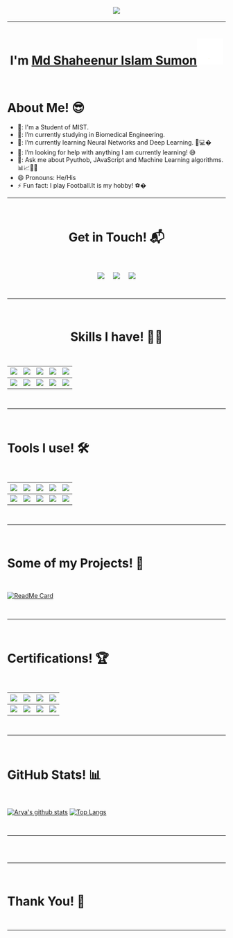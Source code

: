 <p align="center">
  <img src="https://scontent.fdac27-1.fna.fbcdn.net/v/t1.6435-9/83825299_2765182303765037_3138656267627659264_n.jpg?_nc_cat=107&ccb=1-5&_nc_sid=174925&_nc_eui2=AeHvNgT4i1PzS8bu3vBQosIU6aXyTgygdz7ppfJODKB3Pls_UcX3KiWmA0dHecuKKp2DXp_y4oAzEBcM6eHfIdJ8&_nc_ohc=MGI4gnNPhTIAX9duYDo&_nc_ht=scontent.fdac27-1.fna&oh=00_AT_mbRmfkVg1fCX_V5N6NhrvM_2JO6Bseet4TR9ypQF29Q&oe=61F9668F" height="230"/>
</p>
<hr>
<h1 align="center">I'm <a href="https://github.com/sumon3255">Md Shaheenur Islam Sumon<a><img src="https://github.com/Kathryn-Jie/Kathryn-Jie/blob/main/wave.gif" width="60px"/></h1>
<Br>
<h1>About Me! 😎</h1>

- 🏫: I'm a Student of MIST.
- 🔭: I’m currently studying in Biomedical Engineering.
- 🌱: I’m currently learning Neural Networks and Deep Learning. 🧠💻�
- 🤔: I’m looking for help with anything I am currently learning! 😅
- 💬: Ask me about Pyuthob, JAvaScript and Machine Learning algorithms. 📊📈🤖🧠
- 😄  Pronouns: He/His
- ⚡  Fun fact: I play Football.It is my hobby! ⚽�
  
<hr>
<Br>
<h1 align="center">Get in Touch! 📬</h1>
<Br>
<p align="center">
<a href="https://www.linkedin.com/in/md-shaheenur-islam-sumon-459463188/" target="blank"><img align="center" style="height:40px;" src="https://cdn-icons-png.flaticon.com/512/174/174857.png" /></a> &nbsp;&nbsp;&nbsp;  <a href="sumon3455.ms@gmail.com" target="blank"><img align="center"  style="height:40px;" src="https://logos-world.net/wp-content/uploads/2020/11/Gmail-Logo.png" /></a>    &nbsp;&nbsp;&nbsp;       <a href="https://www.facebook.com/profile.php?id=100008198828925" target="blank"><img align="center"  style="height:40px;" src="https://westwind.org/wp-content/uploads/2018/11/facebook-logo-png.png" /></a>
</p>
  
<Br>
<hr>
<Br>
<h1 align="center">Skills I have! 🤸‍♂</h1>
<Br>
  
|![](https://img.shields.io/badge/Machine%20Learning-brightgreen?style=for-the-badge)|![](https://img.shields.io/badge/ML-Supervized%20Learning-brightgreen?style=for-the-badge)|![](https://img.shields.io/badge/ML-Unsupervized%20Learning-brightgreen?style=for-the-badge)|![](https://img.shields.io/badge/Web%20Scraping-red?style=for-the-badge)|![](https://img.shields.io/badge/Dashboards-red?style=for-the-badge)|
|---|---|---|---|---|
|![](https://img.shields.io/badge/Data%20Science-blue?style=for-the-badge)|![](https://img.shields.io/badge/DS-Data%20Cleaning-blue?style=for-the-badge)|![](https://img.shields.io/badge/DS-Data%20Analysis-blue?style=for-the-badge)|![](https://img.shields.io/badge/DS-Data%20Visualization-blue?style=for-the-badge)|![](https://img.shields.io/badge/And%20More!-yellow?style=for-the-badge)|
  
  
<Br>
<hr>
<Br>
<h1>Tools I use! 🛠️</h1>
<Br>
 
|![](https://img.shields.io/badge/Python-FFD43B?style=for-the-badge&logo=python&logoColor=darkgreen)|![](https://img.shields.io/badge/TensorFlow-FF6F00?style=for-the-badge&logo=TensorFlow&logoColor=white)|![](https://img.shields.io/badge/scikit_learn-F7931E?style=for-the-badge&logo=scikit-learn&logoColor=white)|![](https://img.shields.io/badge/Keras-D00000?style=for-the-badge&logo=Keras&logoColor=white)|![](https://img.shields.io/badge/Jupyter-F37626.svg?&style=for-the-badge&logo=Jupyter&logoColor=white)|
|---|---|---|---|---|
|![](https://img.shields.io/badge/conda-342B029.svg?&style=for-the-badge&logo=anaconda&logoColor=white)|![](https://img.shields.io/badge/Pandas-2C2D72?style=for-the-badge&logo=pandas&logoColor=white)|![](https://img.shields.io/badge/Numpy-777BB4?style=for-the-badge&logo=numpy&logoColor=white)|![](https://img.shields.io/badge/Plotly-239120?style=for-the-badge&logo=plotly&logoColor=white)|![](https://img.shields.io/badge/And%20More!-yellow?style=for-the-badge)|
  

<Br>
<hr>
<Br>
<h1>Some of my Projects! 🎨</h1>
<Br>
  
[![ReadMe Card](https://github-readme-stats.vercel.app/api/pin/?username=Aryagm&repo=California_Housing_Prices)](https://github.com/Aryagm/California_Housing_Prices)

<Br>
<hr>
<Br>
<h1>Certifications! 🏆</h1>
<Br>
  
|[![](https://img.shields.io/badge/Introduction%20to%20Python-red?style=for-the-badge)](https://www.coursera.org/account/accomplishments/certificate/7YLYGU4TEWZU)|[![](https://img.shields.io/badge/Intermediate%20Python-blue?style=for-the-badge)](https://raw.githubusercontent.com/Aryagm/Aryagm/main/Certificates/Intermediate%20Python-1.jpg)|[![](https://img.shields.io/badge/Machine%20Learning%20for%20Everyone-green?style=for-the-badge)](https://raw.githubusercontent.com/Aryagm/Aryagm/main/Certificates/Machine%20Learning%20for%20Everyone-1.jpg)|[![](https://img.shields.io/badge/Data%20Science%20Toolbox%20-I-orange?style=for-the-badge)](https://github.com/Aryagm/Aryagm/blob/main/Certificates/Data%20Science%20Toolbox%20-%20I-1.jpg)|
|---|---|---|---|
|[![](https://img.shields.io/badge/Data%20Science%20Toolbox%20-II-orange?style=for-the-badge)](https://github.com/Aryagm/Aryagm/blob/main/Certificates/Data%20Science%20Toolbox%20-%20II-1.jpg)|[![](https://img.shields.io/badge/Statistical%20Thinking%20in%20Python-purple?style=for-the-badge)](https://raw.githubusercontent.com/Aryagm/Aryagm/main/Certificates/Statistical%20Thinking%20in%20Python-1.jpg)|[![](https://img.shields.io/badge/Supervized%20Learning%20with%20Sklearn-red?style=for-the-badge)](https://raw.githubusercontent.com/Aryagm/Aryagm/main/Certificates/Supervized%20Learning%20with%20Scikit-Learn-1.jpg)|[![](https://img.shields.io/badge/More%20on%20the%20Way!-yellow?style=for-the-badge)](https://github.com/Aryagm)|
  
 

<Br>
<hr>
<Br>
<h1>GitHub Stats! 📊</h1>
<Br>
  
[![Arya's github stats](https://github-readme-stats.vercel.app/api?username=sumon3255&show_icons=true&theme=merko)](https://github.com/sumon3255/github-readme-stats) [![Top Langs](https://github-readme-stats.vercel.app/api/top-langs/?username=sumon3255&layout=compact&theme=merko)](https://github.com/sumon3255/github-readme-stats)

 
<Br>
<hr>
<Br>

<Br>
<hr>
<Br>
<h1>Thank You! 🤵 </h1>
<Br>

------
  

